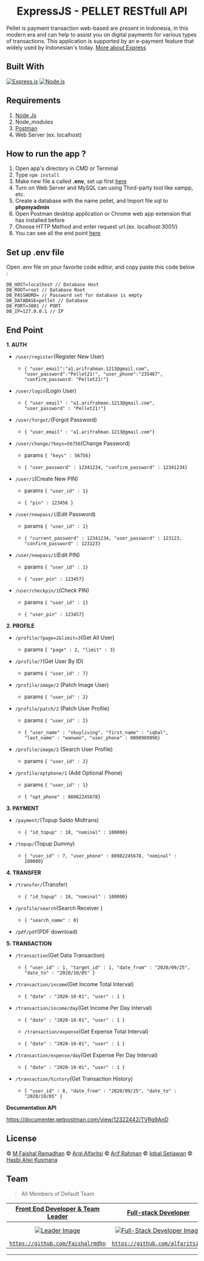 <h1 align="center">ExpressJS - PELLET RESTfull API</h1>

Pellet is payment transaction web-based are present in Indonesia, in this modern era and can help to assist you on digital payments for various types of transactions. This application is supported by an e-payment feature that widely used by Indonesian's today. [More about Express](https://en.wikipedia.org/wiki/Express.js)

## Built With

[![Express.js](https://img.shields.io/badge/Express.js-4.x-orange.svg?style=rounded-square)](https://expressjs.com/en/starter/installing.html)
[![Node.js](https://img.shields.io/badge/Node.js-v.12.13-green.svg?style=rounded-square)](https://nodejs.org/)

## Requirements

1. <a href="https://nodejs.org/en/download/">Node Js</a>
2. Node_modules
3. <a href="https://www.getpostman.com/">Postman</a>
4. Web Server (ex. localhost)

## How to run the app ?

1. Open app's directory in CMD or Terminal
2. Type `npm install`
3. Make new file a called **.env**, set up first [here](#set-up-env-file)
4. Turn on Web Server and MySQL can using Third-party tool like xampp, etc.
5. Create a database with the name pellet, and Import file sql to **phpmyadmin**
6. Open Postman desktop application or Chrome web app extension that has installed before
7. Choose HTTP Method and enter request url.(ex. localhost:3001/)
8. You can see all the end point [here](#end-point)

## Set up .env file

Open .env file on your favorite code editor, and copy paste this code below :

```
DB_HOST=localhost // Database Host
DB_ROOT=root // Database Root
DB_PASSWORD= // Password set for database is empty
DB_DATABASE=pellet // Database
DB_PORT=3001 // PORT
DB_IP=127.0.0.1 // IP
```

## End Point

**1. AUTH**

- `/user/register`(Register New User)

  - `{ "user_email":"a1.arifrahman.1213@gmail.com", "user_password":"Pellet21!", "user_phone":"235467", "confirm_password: "Pellet21!"}`

- `/user/login`(Login User)

  - `{ "user_email" : "a1.arifrahman.1213@gmail.com", "user_password" : "Pellet21!"}`

- `/user/forgot/`(Forgot Password)

  - `{ "user_email" : "a1.arifrahman.1213@gmail.com"}`

- `/user/change/?keys=56756`(Change Password)

  - params `{ "keys" : 56756}`

  - `{ "user_password" : 12341234, "confirm_password" : 12341234}`

- `/user/1`(Create New PIN)

  - params `{ "user_id" : 1}`

  - `{ "pin" : 123456 }`

- `/user/newpass/1`(Edit Password)

  - params `{ "user_id" : 1}`

  - `{ "current_password" : 12341234, "user_password" : 123123, "confirm_password" : 123123}`

- `/user/newpass/1`(Edit PIN)

  - params `{ "user_id" : 1}`

  - `{ "user_pin" : 123457}`

- `/user/checkpin/1`(Check PIN)

  - params `{ "user_id" : 1}`

  - `{ "user_pin" : 123457}`

**2. PROFILE**

- `/profile/?page=2&limit=3`(Get All User)

  - params `{ "page" : 2, "limit" : 3}`

- `/profile/7`(Get User By ID)

  - params `{ "user_id" : 7}`

- `/profile/image/2` (Patch Image User)

  - params `{ "user_id" : 2}`

- `/profile/patch/2` (Patch User Profile)

  - params `{ "user_id" : 2}`

  - `{ "user_name" : "skuyliving", "first_name" : "iqbal", "last_name" : "wanwan", "user_phone" : 0898989898}`

- `/profile/image/2` (Search User Profile)

  - params `{ "user_id" : 2}`

- `/profile/optphone/1` (Add Optional Phone)

  - params `{ "user_id" : 1}`

  - `{ "opt_phone" : 08982245678}`

**3. PAYMENT**

- `/payment/`(Topup Saldo Midtrans)

  - `{ "id_topup" : 18, "nominal" : 100000}`

- `/topup/`(Topup Dummy)

  - `{ "user_id" : 7, "user_phone" : 08982245678, "nominal" : 100000}`

**4. TRANSFER**

- `/transfer/`(Transfer)

  - `{ "id_topup" : 18, "nominal" : 100000}`

- `/profile/search`(Search Receiver )

  - `{ "search_name" : 0}`

- `/pdf/pdf`(PDF download)

**5. TRANSACTION**

- `/transaction`(Get Data Transaction)

  - `{ "user_id" : 1, "target_id" : 1, "date_from" : "2020/09/25", "date_to" : "2020/10/05" }`

- `/transaction/income`(Get Income Total Interval)

  - `{ "date" : "2020-10-01", "user" : 1 }`

- `/transaction/income/day`(Get Income Per Day Interval)

  - `{ "date" : "2020-10-01", "user" : 1 }`

  - `/transaction/expense`(Get Expense Total Interval)

  - `{ "date" : "2020-10-01", "user" : 1 }`

- `/transaction/expense/day`(Get Expense Per Day Interval)

  - `{ "date" : "2020-10-01", "user" : 1 }`

- `/transaction/history`(Get Transaction History)

  - `{ "user_id" : 8, "date_from" : "2020/09/25", "date_to" : "2020/10/05" }`

**Documentation API**

https://documenter.getpostman.com/view/12322442/TVRg9AnD

## License

© [M Faishal Ramadhan](https://github.com/Faishalrmdhn)
© [Arqi Alfaritsi](https://github.com/alfaritsi21/)
© [Arif Rahman](https://github.com/Glitchfer)
© [Iqbal Setiawan](https://github.com/iqbalstwan)
© [Hasbi Alwi Kusmana](https://github.com/hasbiak)

## Team

> All Members of Default Team

| <a href="https://blog.udacity.com/2014/12/front-end-vs-back-end-vs-full-stack-web-developers.html" target="_blank">**Front End Developer & Team Leader**</a> |             <a href="https://blog.udacity.com/2014/12/front-end-vs-back-end-vs-full-stack-web-developers.html" target="_blank">**Full-stack Developer**</a>             |            <a href="https://blog.udacity.com/2014/12/front-end-vs-back-end-vs-full-stack-web-developers.html" target="_blank">**Full-stack Developer**</a>            |           <a href="https://blog.udacity.com/2014/12/front-end-vs-back-end-vs-full-stack-web-developers.html" target="_blank">**Front-End Developer**</a>           |            <a href="https://blog.udacity.com/2014/12/front-end-vs-back-end-vs-full-stack-web-developers.html" target="_blank">**Back-End Developer**</a>             |
| :----------------------------------------------------------------------------------------------------------------------------------------------------------: | :---------------------------------------------------------------------------------------------------------------------------------------------------------------------: | :-------------------------------------------------------------------------------------------------------------------------------------------------------------------: | :----------------------------------------------------------------------------------------------------------------------------------------------------------------: | :------------------------------------------------------------------------------------------------------------------------------------------------------------------: |
|  [![Leader Image](https://avatars1.githubusercontent.com/u/66148701?s=400&u=0b927e246e60ba50b8ba8ec72c6f947acaaa35cd&v=4)](https://github.com/Faishalrmdhn)  | [![Full-Stack Developer Image](https://avatars3.githubusercontent.com/u/63988114?s=460&u=1dfc4cc474ab100d82e36f1144a5f005efbc0853&v=4)](https://github.com/alfaritsi21) | [![Full-Stack Developer Image](https://avatars3.githubusercontent.com/u/68628662?s=460&u=584ec7adb3b1c8e52e22bc7ea59932071f1c6d25&v=4)](https://github.com/Glitchfer) | [![Front-End Developer Image](https://avatars1.githubusercontent.com/u/67422750?s=460&u=21d465c9ea07dcf6421ffc6076ca02f863843dc4&v=4)](https://github.com/hasbiak) | [![Back-End Developer Image](https://avatars0.githubusercontent.com/u/67113526?s=460&u=7582638e678ffa864425cc05f0ea246dc9ce10d8&v=4)](https://github.com/iqbalstwan) |
|                               <a href="https://github.com/Faishalrmdhn" target="_blank">`https://github.com/Faishalrmdhn`</a>                                |                                  <a href="https://https://github.com/alfaritsi21" target="_blank">`https://github.com/alfaritsi21`</a>                                  |                                       <a href="https://github.com/Glitchfer" target="_blank">`https://github.com/Glitchfer`</a>                                       |                                       <a href="https://github.com/hasbiak" target="_blank">`https://github.com/hasbiak`</a>                                        |                                     <a href="https://github.com/iqbalstwan" target="_blank">`https://github.com/iqbalstwan`</a>                                      |

---
